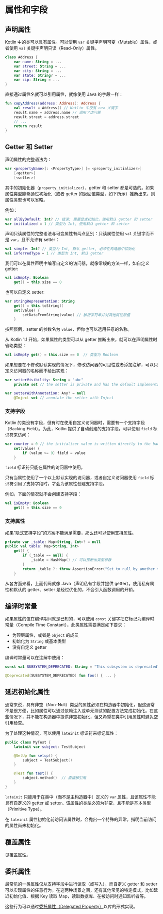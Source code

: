 # 属性和字段

## 声明属性

Kotlin 中的类可以具有属性。可以使用 `var` 关键字声明可变（Mutable）属性，或者使用 `val` 关键字声明只读（Read-Only）属性。

```kotlin
class Address {
    var name: String = ...
    var street: String = ...
    var city: String = ...
    var state: String? = ...
    var zip: String = ...
}
```

直接通过属性名就可以引用属性，就像使用 Java 的字段一样：

```kotlin
fun copyAddress(address: Address): Address {
    val result = Address() // Kotlin 中没有 new 关键字
    result.name = address.name // 调用了访问器
    result.street = address.street
    // ...
    return result
}
```

## Getter 和 Setter

声明属性的完整语法为：

```kotlin
var <propertyName>[: <PropertyType>] [= <property_initializer>]
    [<getter>]
    [<setter>]
```

其中的初始化器（`property_initializer`）、getter 和 setter 都是可选的。如果属性类型能够通过初始化（或者 getter 的返回值类型，如下所示）推断出来，则属性类型也可以省略。

例如：

```kotlin
var allByDefault: Int? // 错误: 需要显式初始化，使用默认 getter 和 setter
var initialized = 1 // 类型为 Int, 使用默认 getter 和 setter
```

声明只读属性的完整语法与可变属性有两点区别：只读属性使用 `val` 关键字而不是 `var`，且不允许有 setter：

```kotlin
val simple: Int? // 类型为 Int, 默认 getter, 必须在构造器中初始化
val inferredType = 1 // 类型为 Int, 默认 getter
```

我们可以在属性声明中编写自定义的访问器，就像常规的方法一样，如自定义 getter:

```kotlin
val isEmpty: Boolean
    get() = this.size == 0
```

也可以自定义 setter:

```kotlin
var stringRepresentation: String
    get() = this.toString()
    set(value) {
        setDataFromString(value) // 解析字符串并对其他属性赋值
    }
```

按照惯例，setter 的参数名为 `value`，但你也可以选用任意的名称。

从 Kotlin 1.1 开始，如果属性的类型可以从 getter 推断出来，就可以在声明属性时省略类型：

```kotlin
val isEmpty get() = this.size == 0  // 类型为 Boolean
```

如果想要在不修改默认实现的情况下，修改访问器的可见性或者添加注解，可以只定义访问器的名称而不给出实现：

```kotlin
var setterVisibility: String = "abc"
    private set // the setter is private and has the default implementation

var setterWithAnnotation: Any? = null
    @Inject set // annotate the setter with Inject
```

### 支持字段

Kotlin 的类没有字段，但有时在使用自定义访问器时，需要有一个支持字段（Backing Field）。为此，Kotlin 提供了自动创建的支持字段，可以使用 `field` 标识符来访问：

```kotlin
var counter = 0 // the initializer value is written directly to the backing field
    set(value) {
        if (value >= 0) field = value
    }
```

`field` 标识符只能在属性的访问器中使用。

只有当属性使用了一个以上默认实现的访问器，或者自定义访问器使用 `field` 标识符引用了支持字段时，才会为该属性创建支持字段。

例如，下面的情况就不会创建支持字段：

```kotlin
val isEmpty: Boolean
    get() = this.size == 0
```

### 支持属性

如果“隐式支持字段”的方案不能满足需要，那么还可以使用支持属性。

```kotlin
private var _table: Map<String, Int>? = null
public val table: Map<String, Int>
    get() {
        if (_table == null) {
            _table = HashMap() // 可以推断出类型参数
        }
        return _table ?: throw AssertionError("Set to null by another thread")
    }
```

从各方面来看，上面代码就像 Java（声明私有字段并提供 getter）。使用私有属性和默认的 getter、setter 是经过优化的，不会引入函数调用的开销。


## 编译时常量

如果属性的值在编译期间就是已知的，可以使用 `const` 关键字把它标记为编译时常量（Compile Time Constant），此类属性需要满足如下要求：

- 为顶层属性，或者是 `object` 的成员
- 初始化为 `String` 或基本类型
- 没有自定义 getter

编译时常量可以在注解中使用：

```kotlin
const val SUBSYSTEM_DEPRECATED: String = "This subsystem is deprecated"

@Deprecated(SUBSYSTEM_DEPRECATED) fun foo() { ... }
```


## 延迟初始化属性

通常来说，具有非空（Non-Null）类型的属性必须在构造器中初始化，但这通常不是很方便，比如属性可以通过依赖注入或单元测试的配置方法完成初始化。在这些情况下，并不能在构造器中提供非空初始化，但又希望在类中引用属性时避免空引用检查。

为了处理这种情况，可以使用 `lateinit` 标识符来标记属性：

```kotlin
public class MyTest {
    lateinit var subject: TestSubject

    @SetUp fun setup() {
        subject = TestSubject()
    }

    @Test fun test() {
        subject.method()  // 直接解引用
    }
}
```

`lateinit` 只能用于在类中（而不是主构造器中）定义的 `var` 属性，且该属性不能具有自定义的 getter 或 setter。该属性的类型必须为非空，且不能是基本类型（Primitive Type）。

在 `lateinit` 属性初始化前访问该属性时，会抛出一个特殊的异常，指明当前访问的属性尚未初始化。


## 覆盖属性

见[覆盖属性](https://blog.nex3z.com/2017/06/04/kotlin-reference-classes-inheritance/#Overriding_Properties)。


## 委托属性

最常见的一类属性仅从支持字段中进行读取（或写入），而自定义 getter 和 setter 可以实现属性的任意行为。在这两种场景之间，还有其他常见的特定模式，比如延迟初始化值、根据 Key 读取 Map，读取数据库、在被访问时通知监听者等。

这些行为可以通过[委托属性（Delegated Property）](https://blog.nex3z.com/2017/06/10/kotlin-reference-delegated-properties/)以库的形式实现。
